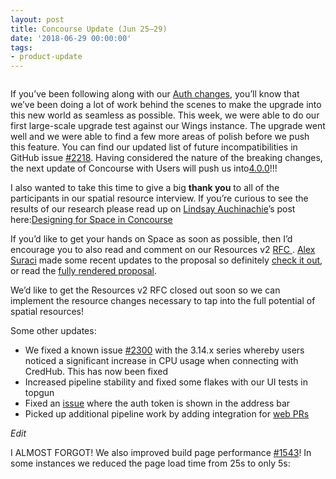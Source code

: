 ```yaml
---
layout: post
title: Concourse Update (Jun 25–29)
date: '2018-06-29 00:00:00'
tags:
- product-update
---
```


<figure class="kg-card kg-image-card"><img src=" __GHOST_URL__ /content/images/downloaded_images/Concourse-Update--Jun-25-29-/1-eGvw-f2AjgJvsWN9pdikBg.gif" class="kg-image" alt loading="lazy"></figure>

If you’ve been following along with our [Auth changes](https://medium.com/concourse-ci/oh-auth-f4fe68438171), you’ll know that we’ve been doing a lot of work behind the scenes to make the upgrade into this new world as seamless as possible. This week, we were able to do our first large-scale upgrade test against our Wings instance. The upgrade went well and we were able to find a few more areas of polish before we push this feature. You can find our updated list of future incompatibilities in GitHub issue [#2218](https://github.com/concourse/concourse/issues/2218). Having considered the nature of the breaking changes, the next update of Concourse with Users will push us into[4.0.0](https://github.com/concourse/concourse/issues/2218#issuecomment-401078612)!!!

I also wanted to take this time to give a big **thank you** to all of the participants in our spatial resource interview. If you’re curious to see the results of our research please read up on [Lindsay Auchinachie](https://medium.com/u/84b937bda3b6)’s post here:[Designing for Space in Concourse](https://medium.com/concourse-ci/designing-for-space-in-concourse-3037344644c6)

If you’d like to get your hands on Space as soon as possible, then I’d encourage you to also read and comment on our Resources v2 [RFC&nbsp;](https://github.com/concourse/rfcs/pull/1). [Alex Suraci](https://medium.com/u/263a63b2f209) made some recent updates to the proposal so definitely [check it out](https://github.com/concourse/rfcs/pull/1/files/3bc00098143d7f1d59c7c25b8614ddc545a05d81), or read the [fully rendered proposal](https://github.com/vito/rfcs/blob/resources-v2/01-resources-v2/proposal.md).

We’d like to get the Resources v2 RFC closed out soon so we can implement the resource changes necessary to tap into the full potential of spatial resources!

Some other updates:

- We fixed a known issue [#2300](http://ourse/issues/2300) with the 3.14.x series whereby users noticed a significant increase in CPU usage when connecting with CredHub. This has now been fixed
- Increased pipeline stability and fixed some flakes with our UI tests in topgun
- Fixed an [issue](https://github.com/concourse/concourse/issues/2313) where the auth token is shown in the address bar
- Picked up additional pipeline work by adding integration for [web PRs](https://github.com/concourse/concourse/issues/2305)

_Edit_

I ALMOST FORGOT! We also improved build page performance [#1543](https://github.com/concourse/concourse/issues/1543)! In some instances we reduced the page load time from 25s to only 5s:

<figure class="kg-card kg-image-card"><img src=" __GHOST_URL__ /content/images/downloaded_images/Concourse-Update--Jun-25-29-/1-KEWandpQWRWRFcBvLRwbog.jpeg" class="kg-image" alt loading="lazy"></figure>